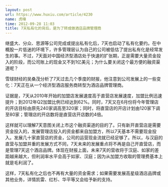 ```yaml
---
layout: post
url: https://www.huxiu.com/article/4230
name: 虎嗅
time: 2012-09-28 11:03
title: 7天私有化的背后，是为了转成做酒店品牌管理商
---
```

继盛大、分众、思源等公司完成或提出私有化后，7天也启动了私有化要约。在中概股一片低迷的环境下，许多管理层认为自己的公司被低估了提出私有化是经常发生的事。不过，7天面对中国经济型酒店处于快速的扩张期，正是需要大量资金投入的阶段，而公司账上的现金又不到1亿美元；为什么要关闭这个最方便的融资渠道呢？

雪球财经的吴桑茂分析了7天过去几个季度的财报，他注意到公司发展上的一些变化：7天正在从一个经济型酒店服务商转型为酒店品牌管理商。

证据是，7天从2010年开始的加盟店发展速度高于直营店发展速度，加盟比例迅速提升；到2012年Q2加盟比例已经达到62%。同时，7天又在6月份将今年管理店的开店目标由原先240家调高至320家；同时，将直营店的开店计划由120家下调至80家；管理店的开店数将是直营店开店数的4倍。

这样就可以理解7天意图关闭上市这个融资渠道的目的了。只有新开直营店是需要资金投入的，发展管理店投入的资金都来自加盟方，所以7天基本不需要现金投入。发展几十家直营店的资金，公司的运营现金流就已经足够了。所以，与汉庭的直营与加盟并重的发展方式不同，7天未来的发展重点将不再是自己开直营店，而是管理7天这个酒店品牌。体现在财报上面，未来7天的营收将于汉庭、如家的差距越来越大，但利润率水平会高于如家、汉庭；因为从加盟方收取的管理费基本上就是毛利润了。

这样，7天私有化之后也不再有大量的资金需求；如果需要发展高星级酒店品牌或其他业务，详情凯雷、红杉、华平等又会给予新的支持。

